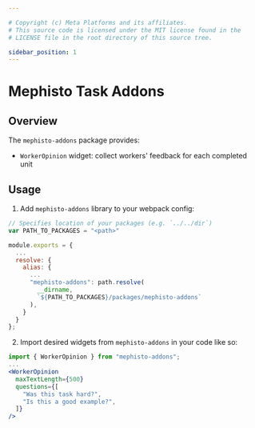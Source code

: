 ```yaml
---

# Copyright (c) Meta Platforms and its affiliates.
# This source code is licensed under the MIT license found in the
# LICENSE file in the root directory of this source tree.

sidebar_position: 1
---
```


# Mephisto Task Addons

## Overview

The `mephisto-addons` package provides:
- `WorkerOpinion` widget: collect workers' feedback for each completed unit

## Usage

1. Add `mephisto-addons` library to your webpack config:
```js
// Specifies location of your packages (e.g. `../../dir`)
var PATH_TO_PACKAGES = "<path>"

module.exports = {
  ...
  resolve: {
    alias: {
      ...
      "mephisto-addons": path.resolve(
        __dirname,
        `${PATH_TO_PACKAGES}/packages/mephisto-addons`
      ),
    }
  }
};
```

2. Import desired widgets from `mephisto-addons` in your code like so:

```jsx
import { WorkerOpinion } from "mephisto-addons";
...
<WorkerOpinion
  maxTextLength={500}
  questions={[
    "Was this task hard?",
    "Is this a good example?",
  ]}
/>
```
